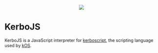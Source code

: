 <p align="center">
  <img src="https://user-images.githubusercontent.com/74550679/223182237-5c6c4ea3-9343-4087-8237-35afb2590725.svg">
</p>

# KerboJS

KerboJS is a JavaScript interpreter for [kerboscript](https://ksp-kos.github.io/KOS_DOC/language.html), the scripting language used by [kOS](https://ksp-kos.github.io/KOS_DOC/index.html).
